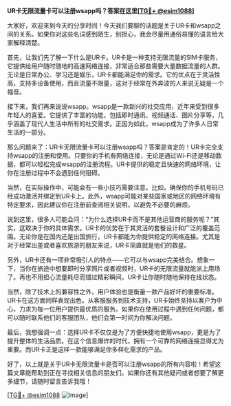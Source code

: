 **UR卡无限流量卡可以注册wsapp吗？答案在这里[[TG💪+ @esim1088](https://t.me/s/esim1088)]**

大家好，欢迎来到今天的分享时间！今天我们要聊的话题是关于UR卡和wsapp之间的关系。如果你对这些名词感到陌生，别担心，我会尽量用通俗易懂的语言给大家解释清楚。

首先，让我们先了解一下什么是UR卡。UR卡是一种支持无限流量的SIM卡服务，它提供给用户随时随地的高速网络连接，非常适合那些需要大量数据流量的人群。无论是日常办公、学习还是娱乐，UR卡都能满足你的需求。它的优点在于灵活性高，支持多设备使用，而且流量不限量，这对于经常在外奔波的人来说无疑是一个福音。

接下来，我们再来说说wsapp。wsapp是一款新兴的社交应用，近年来受到很多年轻人的喜爱。它提供了丰富的功能，包括即时通讯、视频通话、图片分享等，几乎涵盖了现代人生活中所有的社交需求。正因为如此，wsapp成为了许多人日常生活的一部分。

那么问题来了：UR卡无限流量卡可以注册wsapp吗？答案是肯定的！UR卡完全支持wsapp的注册和使用。只要你的手机有网络连接，无论是通过Wi-Fi还是移动数据，都可以轻松完成wsapp的注册流程。UR卡提供的稳定且快速的网络环境，让你在注册过程中不会遇到任何阻碍。

当然，在实际操作中，可能会有一些小技巧需要注意。比如，确保你的手机号码已经成功激活并绑定到UR卡上。此外，wsapp可能对某些国家或地区的网络环境有特定要求，因此建议你在注册前查阅相关说明，以避免不必要的麻烦。

说到这里，很多人可能会问：“为什么选择UR卡而不是其他运营商的服务呢？”其实，这取决于你的具体需求。UR卡的优势在于其灵活的套餐设计和广泛的覆盖范围。无论你是在国内还是出国旅行，UR卡都能为你提供稳定的网络连接。尤其是对于经常出差或者喜欢旅游的朋友来说，UR卡简直就是他们的救星。

另外，UR卡还有一项非常吸引人的特点——它可以与wsapp完美结合。想象一下，当你在旅途中想要即时分享照片或者视频时，UR卡的无限流量就能派上用场了。再也不用担心流量耗尽而错过精彩瞬间，UR卡让你随时随地保持在线状态。

当然，除了技术上的兼容性之外，用户体验也是衡量一款产品好坏的重要标准。UR卡在这方面同样表现出色。从客服服务到技术支持，UR卡始终坚持以客户为中心，力求为每一位用户提供最优质的服务。如果你在使用过程中遇到任何问题，都可以随时联系他们的客服团队，他们会第一时间为你解决问题。

最后，我想强调一点：选择UR卡不仅仅是为了方便快捷地使用wsapp，更是为了提升整体的生活品质。在这个信息爆炸的时代，拥有一个可靠的网络连接显得尤为重要。而UR卡正是这样一款能够满足你多样化需求的产品。

好了，以上就是关于UR卡无限流量卡是否可以注册wsapp的所有内容啦！希望这篇文章能帮助到正在寻找相关信息的朋友们。如果你还有其他疑问或者想要了解更多细节，请随时留言告诉我哦！

[[TG💪+ @esim1088](https://t.me/s/esim1088) ![Image](https://i.postimg.cc/4NQfJmqS/Snipaste-2025-05-13-00-14-12.png)]